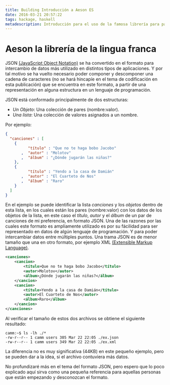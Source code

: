 ```yaml
---
title: Building Introducción a Aeson ES
date: 2016-03-21 20:57:22
tags: hackage, haskell
metadescription: Introducción para el uso de la famosa librería para parsear JSON (AESON).
---
```


# Aeson la librería de la lingua franca

JSON [(JavaScript Object Notation)](http://json.org/) se ha convertido en el
formato para intercambio de datos más utilizado en distintos tipos de aplicaciones.
Y por tal motivo se ha vuelto necesario poder componer y descomponer una cadena
de caracteres (no se hará hincapíe en el tema de codificación en esta publicación)
que se encuentra en este formato, a partir de una representación en alguna estructura
en un lenguaje de programación.

JSON está conformado principalmente de dos estructuras:

- *Un Objeto*: Una colección de pares (nombre:valor).
- *Una lista*: Una colección de valores asignados a un nombre.

Por ejemplo:

```json
{
  "canciones" : [
    {
          "título" : "Que no te haga bobo Jacobo"
       ,  "autor" : "Molotov"
       ,  "álbum" : "¿Dónde jugarán las niñas?"
    },
    {
          "título" : "Yendo a la casa de Damián"
       ,  "autor" : "El Cuarteto de Nos"
       ,  "álbum" : "Raro"
    }
  ]
}
```

En el ejemplo se puede identificar la lista *canciones* y los *objetos* dentro de
esta lista, en los cuales están los pares (nombre:valor) con los datos de los objetos
de la lista, en este caso el *título*, *autor* y el *álbum* de un par de canciones de mi
preferencia, en formato JSON.
Una de las razones por las cuales este formato es ampliamente utilizado es por su
fácilidad para ser representado en datos de algún lenguaje de programación. Y para
poder intercambiar datos entre múltiples puntos. Una trama JSON es de menor tamaño que una
en otro formato, por ejemplo XML [(Extensible Markup Language)](https://en.wikipedia.org/wiki/XML).

```xml
<canciones>
    <cancion>
        <título>Que no te haga bobo Jacobo</título>
        <autor>Molotov</autor>
        <álbum>¿Dónde jugarán las niñas?</álbum>
    </cancion>
    <cancion>
        <título>Yendo a la casa de Damián</título>
        <autor>El Cuarteto de Nos</autor>
        <álbum>Raro</álbum>
    </cancion>
</canciones>

```

Al verificar el tamaño de estos dos archivos se obtiene el siguiente resultado:

```shell
camm:~$ ls -lh ./*
-rw-r--r-- 1 camm users 305 Mar 22 22:05 ./ex.json
-rw-r--r-- 1 camm users 349 Mar 22 22:05 ./ex.xml
```

La diferencia no es muy significativa (44KB) en este pequeño ejemplo, pero se pueden
dar a la idea, si el archivo contuviera más datos.

No profundizaré más en el tema del formato JSON, pero espero que lo poco explicado aquí
sirva como una pequeña referencia para aquellas personas que están empezando y
desconozcan el formato.
